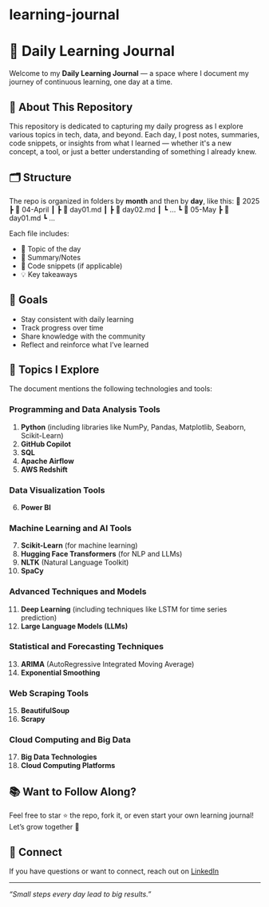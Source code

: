 # learning-journal

# 🧠 Daily Learning Journal

Welcome to my **Daily Learning Journal** — a space where I document my journey of continuous learning, one day at a time.

## 📅 About This Repository

This repository is dedicated to capturing my daily progress as I explore various topics in tech, data, and beyond. 
Each day, I post notes, summaries, code snippets, or insights from what I learned — whether it's a new concept, a tool, or just a better understanding of something I already knew.

## 🗂️ Structure

The repo is organized in folders by **month** and then by **day**, like this:
📁 2025 ┣ 📁 04-April ┃ ┣ 📄 day01.md ┃ ┣ 📄 day02.md ┃ ┗ ... ┗ 📁 05-May ┣ 📄 day01.md ┗ ...


Each file includes:
- 📌 Topic of the day
- 🧾 Summary/Notes
- 🧪 Code snippets (if applicable)
- 💡 Key takeaways

## 🎯 Goals

- Stay consistent with daily learning
- Track progress over time
- Share knowledge with the community
- Reflect and reinforce what I’ve learned

## 🔧 Topics I Explore

The document mentions the following technologies and tools:

### Programming and Data Analysis Tools
1. **Python** (including libraries like NumPy, Pandas, Matplotlib, Seaborn, Scikit-Learn)
2. **GitHub Copilot**
3. **SQL**
4. **Apache Airflow**
5. **AWS Redshift**

### Data Visualization Tools
6. **Power BI**

### Machine Learning and AI Tools
7. **Scikit-Learn** (for machine learning)
8. **Hugging Face Transformers** (for NLP and LLMs)
9. **NLTK** (Natural Language Toolkit)
10. **SpaCy**

### Advanced Techniques and Models
11. **Deep Learning** (including techniques like LSTM for time series prediction)
12. **Large Language Models (LLMs)**

### Statistical and Forecasting Techniques
13. **ARIMA** (AutoRegressive Integrated Moving Average)
14. **Exponential Smoothing**

### Web Scraping Tools
15. **BeautifulSoup**
16. **Scrapy**

### Cloud Computing and Big Data
17. **Big Data Technologies**
18. **Cloud Computing Platforms**



## 📚 Want to Follow Along?

Feel free to star ⭐ the repo, fork it, or even start your own learning journal! Let’s grow together 🚀

## 🙌 Connect

If you have questions or want to connect, reach out on [LinkedIn]((https://www.linkedin.com/in/nithish-nuthalapati/))

---

*“Small steps every day lead to big results.”*


